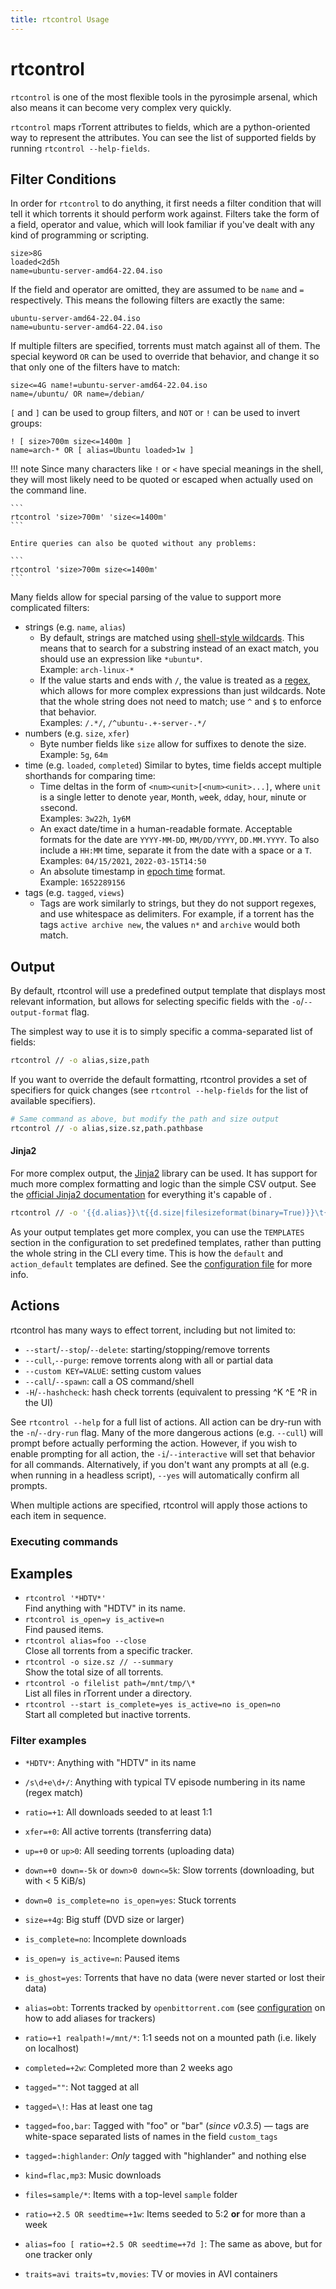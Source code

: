 ```yaml
---
title: rtcontrol Usage
---
```


# rtcontrol

`rtcontrol` is one of the most flexible tools in the pyrosimple arsenal,
which also means it can become very complex very quickly.

`rtcontrol` maps rTorrent attributes to fields, which are a python-oriented
way to represent the attributes. You can see the list of supported fields
by running `rtcontrol --help-fields`.

## Filter Conditions

In order for `rtcontrol` to do anything, it first needs a filter condition that will tell
it which torrents it should perform work against. Filters take the form of a field, operator and value,
which will look familiar if you've dealt with any kind of programming or scripting.

```none
size>8G
loaded<2d5h
name=ubuntu-server-amd64-22.04.iso
```

If the field and operator are omitted, they are assumed to be `name` and `=` respectively. This means the following filters
are exactly the same:

```none
ubuntu-server-amd64-22.04.iso
name=ubuntu-server-amd64-22.04.iso
```

If multiple filters are specified, torrents must match against all of them. The special keyword `OR` can be used to override that behavior, and change it so that only one of the filters have to match:

```none
size<=4G name!=ubuntu-server-amd64-22.04.iso
name=/ubuntu/ OR name=/debian/
```

`[` and `]` can be used to group filters, and `NOT` or `!` can be used to invert groups:

```none
! [ size>700m size<=1400m ]
name=arch-* OR [ alias=Ubuntu loaded>1w ]
```

!!! note
    Since many characters like `!` or `<` have special meanings in the shell, they will most likely need to be quoted or escaped when
    actually used on the command line.
    
    ```
    rtcontrol 'size>700m' 'size<=1400m'
    ```
    
    Entire queries can also be quoted without any problems:
    
    ```
    rtcontrol 'size>700m size<=1400m'
    ```
    

Many fields allow for special parsing of the value to support more complicated filters:

* strings (e.g. `name`, `alias`)
    * By default, strings are matched using [shell-style wildcards](https://docs.python.org/3/library/fnmatch.html). This means
      that to search for a substring instead of an exact match, you should use an expression like `*ubuntu*`.  
      Example: `arch-linux-*`
    * If the value starts and ends with `/`, the value is treated as a [regex](https://docs.python.org/3/library/re.html?highlight=re#regular-expression-syntax), which allows for more complex expressions than just wildcards. Note that the whole string does not need to match; use `^` and `$` to enforce that behavior.  
      Examples: `/.*/`, `/^ubuntu-.+-server-.*/`
* numbers (e.g. `size`, `xfer`)
    * Byte number fields like `size` allow for suffixes to denote the size.  
      Example: `5g`, `64m`
* time (e.g. `loaded`, `completed`)
  Similar to bytes, time fields accept multiple shorthands for comparing time:
    * Time deltas in the form of `<num><unit>[<num><unit>...]`, where `unit` is a single letter to denote `y`ear, `M`onth,
    `w`eek, `d`day, `h`our, `m`inute or `s`second.  
      Examples: `3w22h`, `1y6M`
    * An exact date/time in a human-readable formate. Acceptable formats for the date are `YYYY-MM-DD`, `MM/DD/YYYY`, `DD.MM.YYYY`. To also include a `HH:MM` time, separate it from the date with a space or a `T`.  
      Examples: `04/15/2021`, `2022-03-15T14:50`
    * An absolute timestamp in [epoch time](https://en.wikipedia.org/wiki/Unix_time) format.  
      Example: `1652289156`
* tags (e.g. `tagged`, `views`)
    * Tags are work similarly to strings, but they do not support regexes, and use whitespace as delimiters. For example, if a torrent has the tags `active archive new`, the values `n*` and `archive` would both match.

## Output

By default, rtcontrol will use a predefined output template that displays most relevant information,
but allows for selecting specific fields with the `-o`/`--output-format` flag.

The simplest way to use it is to simply specific a comma-separated list of fields:

```bash
rtcontrol // -o alias,size,path
```

If you want to override the default formatting, rtcontrol provides a set of specifiers for quick
changes (see `rtcontrol --help-fields` for the list of available specifiers).

```bash
# Same command as above, but modify the path and size output
rtcontrol // -o alias,size.sz,path.pathbase
```

#### Jinja2

For more complex output, the [Jinja2](https://palletsprojects.com/p/jinja/) library can be used.
It has support for much more complex formatting and logic than the simple CSV output. See the 
[official Jinja2 documentation](https://jinja.palletsprojects.com/en/3.1.x/templates/) for everything
it's capable of .


```bash
rtcontrol // -o '{{d.alias}}\t{{d.size|filesizeformat(binary=True)}}\t{{d.path|truncate(40)}}'
```

As your output templates get more complex, you can use the `TEMPLATES` section in the configuration to
set predefined templates, rather than putting the whole string in the CLI every time. This is how the
`default` and `action_default` templates are defined. See the [configuration file](configuration.md) for more info.

## Actions

rtcontrol has many ways to effect torrent, including but not limited to:

* `--start`/`--stop`/`--delete`: starting/stopping/remove torrents
* `--cull`,`--purge`: remove torrents along with all or partial data
* `--custom KEY=VALUE`: setting custom values
* `--call`/`--spawn`: call a OS command/shell
* `-H`/`--hashcheck`: hash check torrents (equivalent to pressing ^K ^E ^R in the UI)

See `rtcontrol --help` for a full list of actions. All action can be dry-run with the `-n`/`--dry-run` flag. Many of the more dangerous actions (e.g. `--cull`) will prompt before actually performing the action. However, if you wish to enable prompting for all action, the `-i`/`--interactive` will set that behavior for all commands. Alternatively, if you don't want any prompts at all (e.g. when running in a headless script), `--yes` will automatically confirm all prompts.

When multiple actions are specified, rtcontrol will apply those actions to each item in sequence.

### Executing commands

## Examples

* `rtcontrol '*HDTV*'`  
  Find anything with "HDTV" in its name.
* `rtcontrol is_open=y is_active=n`  
  Find paused items.
* `rtcontrol alias=foo --close`  
  Close all torrents from a specific tracker.
* `rtcontrol -o size.sz // --summary`  
  Show the total size of all torrents.
* `rtcontrol -o filelist path=/mnt/tmp/\*`  
  List all files in rTorrent under a directory.
* `rtcontrol --start is_complete=yes is_active=no is_open=no`  
  Start all completed but inactive torrents.

### Filter examples

* `*HDTV*`:
    Anything with "HDTV" in its name

* `/s\d+e\d+/`:
    Anything with typical TV episode numbering in its name (regex match)

* `ratio=+1`:
    All downloads seeded to at least 1:1

* `xfer=+0`:
    All active torrents (transferring data)

* `up=+0` or `up>0`:
    All seeding torrents (uploading data)

* `down=+0 down=-5k` or `down>0 down<=5k`:
    Slow torrents (downloading, but with < 5 KiB/s)

* `down=0 is_complete=no is_open=yes`:
    Stuck torrents

* `size=+4g`:
    Big stuff (DVD size or larger)

* `is_complete=no`:
    Incomplete downloads

* `is_open=y is_active=n`:
    Paused items

* `is_ghost=yes`:
    Torrents that have no data (were never started or lost their data)

* `alias=obt`:
    Torrents tracked by `openbittorrent.com` (see [configuration](/configuration/#aliases) on how to add aliases for trackers)

* `ratio=+1 realpath!=/mnt/*`:
    1:1 seeds not on a mounted path (i.e. likely on localhost)

* `completed=+2w`:
    Completed more than 2 weeks ago

* `tagged=""`:
    Not tagged at all

* `tagged=\!`:
    Has at least one tag

* `tagged=foo,bar`:
    Tagged with "foo" or "bar" (*since v0.3.5*) — tags are white-space separated
    lists of names in the field `custom_tags`

* `tagged=:highlander`:
    *Only* tagged with "highlander" and nothing else

* `kind=flac,mp3`:
    Music downloads

* `files=sample/*`:
    Items with a top-level `sample` folder

* `ratio=+2.5 OR seedtime=+1w`:
  Items seeded to 5:2 **or** for more than a week

* `alias=foo [ ratio=+2.5 OR seedtime=+7d ]`:
  The same as above, but for one tracker only

* `traits=avi traits=tv,movies`:
  TV or movies in AVI containers
